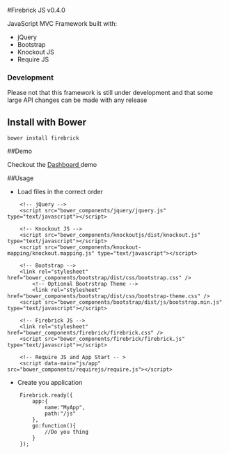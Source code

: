 #Firebrick JS v0.4.0

JavaScript MVC Framework built with:

 * jQuery
 * Bootstrap
 * Knockout JS
 * Require JS

### Development
Please not that this framework is still under development and that some large API changes can be made with any release

## Install with Bower
```
bower install firebrick
```

##Demo

Checkout the [Dashboard ](http://demo.firebrickjs.com) demo

##Usage

* Load files in the correct order
```
	<!-- jQuery -->
	<script src="bower_components/jquery/jquery.js" type="text/javascript"></script>

	<!-- Knockout JS -->
	<script src="bower_components/knockoutjs/dist/knockout.js" type="text/javascript"></script>
	<script src="bower_components/knockout-mapping/knockout.mapping.js" type="text/javascript"></script>
	
	<!-- Bootstrap -->
	<link rel="stylesheet" href="bower_components/bootstrap/dist/css/bootstrap.css" />
		<!-- Optional Bootrstrap Theme --> 
		<link rel="stylesheet" href="bower_components/bootstrap/dist/css/bootstrap-theme.css" />
	<script src="bower_components/bootstrap/dist/js/bootstrap.min.js" type="text/javascript"></script>
	
	<!-- Firebrick JS -->
	<link rel="stylesheet" href="bower_components/firebrick/firebrick.css" />
	<script src="bower_components/firebrick/firebrick.js" type="text/javascript"></script>
	
	<!-- Require JS and App Start -- >
	<script data-main="js/app" src="bower_components/requirejs/require.js"></script>
```
* Create you application
```
	Firebrick.ready({
		app:{
			name:"MyApp",
			path:"/js"
		},
		go:function(){
			//Do you thing
		}
	});
```
